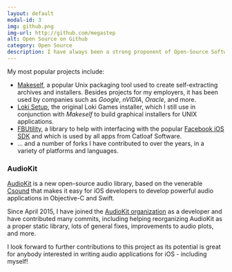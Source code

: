 ```yaml
---
layout: default
modal-id: 3
img: github.png
img-url: http://github.com/megastep
alt: Open Source on Github
category: Open Source
description: I have always been a strong proponent of Open-Source Software.<br/>I maintain a number of public projects on both my <a href="http://github.com/megastep">personal GitHub</a> and the <a href="http://github.com/catloafsoft">Catloaf Software organization</a>.
---
```

My most popular projects include:

* [Makeself](http://stephanepeter.com/makeself), a popular Unix packaging tool used to create self-extracting archives and installers. Besides projects for my employers, it has been used by companies such as *Google*, *nVIDIA*, *Oracle*, and more.
* [Loki Setup](http://github.com/megastep/loki_setup), the original Loki Games installer, which I still use in conjunction with *Makeself* to build graphical installers for UNIX applications.
* [FBUtility](http://github.com/catloafsoft/FBUtility), a library to help with interfacing with the popular [Facebook iOS SDK](http://github.com/facebook/facebook-ios-sdk) and which is used by all apps from Catloaf Software.
* ... and a number of forks I have contributed to over the years, in a variety of platforms and languages.

### AudioKit

[AudioKit](http://audiokit.io) is a new open-source audio library, based on the venerable [Csound](http://www.csounds.com) that makes it easy for iOS developers to develop powerful audio applications in Objective-C and Swift.

Since April 2015, I have joined the <a href="http://github.com/audiokit">AudioKit organization</a> as a developer and have contributed many commits, including helping reorganizing AudioKit as a proper static library, lots of general fixes, improvements to audio plots, and more.

I look forward to further contributions to this project as its potential is great for anybody interested in writing audio applications for iOS - including myself!


